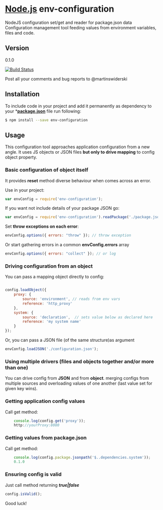# [Node.js](https://nodejs.org/en/) env-configuration

NodeJS configuration set/get and reader for package.json data
Configuration management tool feeding values from environment variables, files and code.

## Version
0.1.0


[![Build Status](https://travis-ci.org/martinswiderski/env-configuration.svg?branch=master)](https://travis-ci.org/martinswiderski/env-configuration)

Post all your comments and bug reports to @martinswiderski

## Installation

To include code in your project and add it permanently as dependency to your ***[package.json](]package.json)** file run following:
```bash
$ npm install --save env-configuration
```

## Usage

This configuration tool approaches application configuration from a new angle.
It uses JS objects or JSON files **but only to drive mapping** to config object property.

### Basic configuration of object itself

It provides **reset** method diverse behaviour when comes across an error. 

Use in your project:
```javascript
var envConfig = require('env-configuration');
```
If you want not include details of your package JSON go:

```javascript
var envConfig = require('env-configuration').readPackage('./package.json');
```

Set **throw exceptions on each error**:

```javascript
envConfig.options({ errors: "throw" }); // throw exception
```
Or start gathering errors in a common **envConfig.errors** array

```javascript
envConfig.options({ errors: "collect" }); // or log
```

### Driving configuration from an object

You can pass a mapping object directly to config:

```javascript

config.loadObject({
    proxy: {
        source: 'environment', // reads from env vars
        reference: 'http_proxy'
    },
    system: {
        source: 'declaration',  // sets value below as declared here
        reference: 'my system name'
    }
});
```
Or, you can pass a JSON file (of the same structure)as argument

```javascript
envConfig.loadJSON('./configuration.json');
```

### Using multiple drivers (files and objects together and/or more than one)

You can drive config from **JSON** and from **object**. merging configs from multiple sources and overloading values of one another (last value set for given key wins).

### Getting application config values

Call get method:

```javascript
    console.log(config.get('proxy'));
    http://yourProxy:8080
```

### Getting values from package.json

Call get method:

```javascript
    console.log(config.package.jsonpath('$..dependencies.system'));
    0.1.0
```

### Ensuring config is valid

Just call method returning ***true|false***

```javascript
config.isValid();
```

Good luck!
